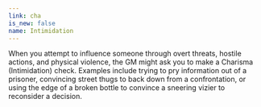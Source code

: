 ```yaml
---
link: cha
is_new: false
name: Intimidation
---
```

When you attempt to influence someone through overt threats, hostile actions, and physical violence,
the GM might ask you to make a Charisma (Intimidation) check. Examples include trying to pry
information out of a prisoner, convincing street thugs to back down from a confrontation, or using
the edge of a broken bottle to convince a sneering vizier to reconsider a decision.
